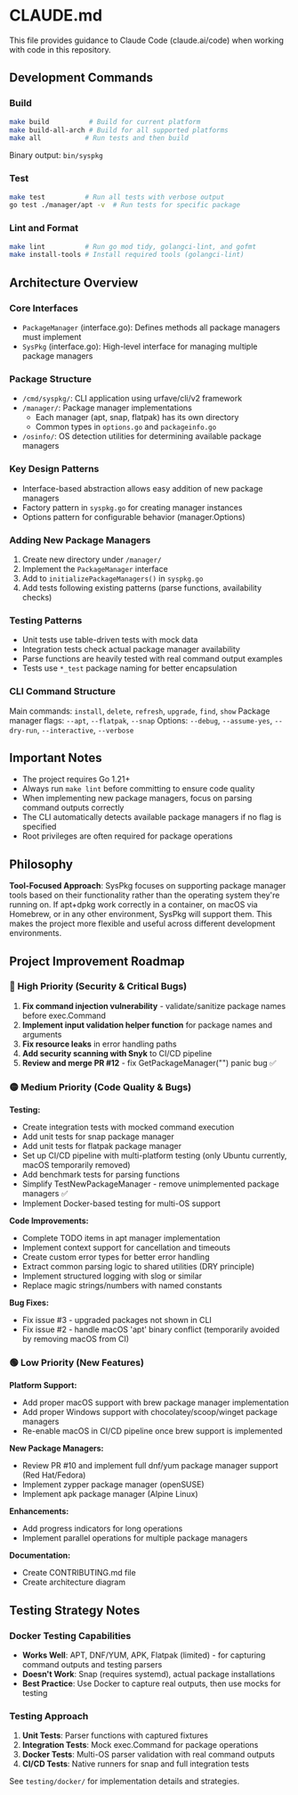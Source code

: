 # CLAUDE.md

This file provides guidance to Claude Code (claude.ai/code) when working with code in this repository.

## Development Commands

### Build
```bash
make build          # Build for current platform
make build-all-arch # Build for all supported platforms
make all           # Run tests and then build
```

Binary output: `bin/syspkg`

### Test
```bash
make test          # Run all tests with verbose output
go test ./manager/apt -v  # Run tests for specific package
```

### Lint and Format
```bash
make lint          # Run go mod tidy, golangci-lint, and gofmt
make install-tools # Install required tools (golangci-lint)
```

## Architecture Overview

### Core Interfaces
- `PackageManager` (interface.go): Defines methods all package managers must implement
- `SysPkg` (interface.go): High-level interface for managing multiple package managers

### Package Structure
- `/cmd/syspkg/`: CLI application using urfave/cli/v2 framework
- `/manager/`: Package manager implementations
  - Each manager (apt, snap, flatpak) has its own directory
  - Common types in `options.go` and `packageinfo.go`
- `/osinfo/`: OS detection utilities for determining available package managers

### Key Design Patterns
- Interface-based abstraction allows easy addition of new package managers
- Factory pattern in `syspkg.go` for creating manager instances
- Options pattern for configurable behavior (manager.Options)

### Adding New Package Managers
1. Create new directory under `/manager/`
2. Implement the `PackageManager` interface
3. Add to `initializePackageManagers()` in `syspkg.go`
4. Add tests following existing patterns (parse functions, availability checks)

### Testing Patterns
- Unit tests use table-driven tests with mock data
- Integration tests check actual package manager availability
- Parse functions are heavily tested with real command output examples
- Tests use `*_test` package naming for better encapsulation

### CLI Command Structure
Main commands: `install`, `delete`, `refresh`, `upgrade`, `find`, `show`
Package manager flags: `--apt`, `--flatpak`, `--snap`
Options: `--debug`, `--assume-yes`, `--dry-run`, `--interactive`, `--verbose`

## Important Notes

- The project requires Go 1.21+ 
- Always run `make lint` before committing to ensure code quality
- When implementing new package managers, focus on parsing command outputs correctly
- The CLI automatically detects available package managers if no flag is specified
- Root privileges are often required for package operations

## Philosophy

**Tool-Focused Approach**: SysPkg focuses on supporting package manager tools based on their functionality rather than the operating system they're running on. If apt+dpkg work correctly in a container, on macOS via Homebrew, or in any other environment, SysPkg will support them. This makes the project more flexible and useful across different development environments.

## Project Improvement Roadmap

### 🔴 High Priority (Security & Critical Bugs)
1. **Fix command injection vulnerability** - validate/sanitize package names before exec.Command
2. **Implement input validation helper function** for package names and arguments
3. **Fix resource leaks** in error handling paths
4. **Add security scanning with Snyk** to CI/CD pipeline
5. **Review and merge PR #12** - fix GetPackageManager("") panic bug ✅

### 🟡 Medium Priority (Code Quality & Bugs)
**Testing:**
- Create integration tests with mocked command execution
- Add unit tests for snap package manager
- Add unit tests for flatpak package manager
- Set up CI/CD pipeline with multi-platform testing (only Ubuntu currently, macOS temporarily removed)
- Add benchmark tests for parsing functions
- Simplify TestNewPackageManager - remove unimplemented package managers ✅
- Implement Docker-based testing for multi-OS support

**Code Improvements:**
- Complete TODO items in apt manager implementation
- Implement context support for cancellation and timeouts
- Create custom error types for better error handling
- Extract common parsing logic to shared utilities (DRY principle)
- Implement structured logging with slog or similar
- Replace magic strings/numbers with named constants

**Bug Fixes:**
- Fix issue #3 - upgraded packages not shown in CLI
- Fix issue #2 - handle macOS 'apt' binary conflict (temporarily avoided by removing macOS from CI)

### 🟢 Low Priority (New Features)
**Platform Support:**
- Add proper macOS support with brew package manager implementation
- Add proper Windows support with chocolatey/scoop/winget package managers
- Re-enable macOS in CI/CD pipeline once brew support is implemented

**New Package Managers:**
- Review PR #10 and implement full dnf/yum package manager support (Red Hat/Fedora)
- Implement zypper package manager (openSUSE)
- Implement apk package manager (Alpine Linux)

**Enhancements:**
- Add progress indicators for long operations
- Implement parallel operations for multiple package managers

**Documentation:**
- Create CONTRIBUTING.md file
- Create architecture diagram

## Testing Strategy Notes

### Docker Testing Capabilities
- **Works Well**: APT, DNF/YUM, APK, Flatpak (limited) - for capturing command outputs and testing parsers
- **Doesn't Work**: Snap (requires systemd), actual package installations
- **Best Practice**: Use Docker to capture real outputs, then use mocks for testing

### Testing Approach
1. **Unit Tests**: Parser functions with captured fixtures
2. **Integration Tests**: Mock exec.Command for package operations
3. **Docker Tests**: Multi-OS parser validation with real command outputs
4. **CI/CD Tests**: Native runners for snap and full integration tests

See `testing/docker/` for implementation details and strategies.